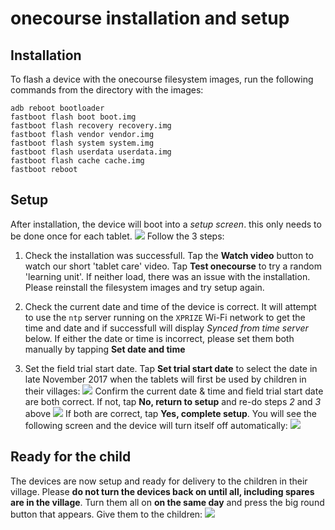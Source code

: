 # onecourse installation and setup

## Installation
To flash a device with the onecourse filesystem images, run the following commands from the directory with the images:

```
adb reboot bootloader
fastboot flash boot boot.img
fastboot flash recovery recovery.img
fastboot flash vendor vendor.img
fastboot flash system system.img
fastboot flash userdata userdata.img
fastboot flash cache cache.img
fastboot reboot
```



## Setup
After installation, the device will boot into a _setup screen_. this only needs to be done once for each tablet. ![](https://onebillion.org/img/xprize/setup-ss/screen1.png) Follow the 3 steps:

1. Check the installation was successfull. Tap the **Watch video** button to watch our short 'tablet care' video. Tap **Test onecourse** to try a random 'learning unit'. If neither load, there was an issue with the installation. Please reinstall the filesystem images and try setup again.

2. Check the current date and time of the device is correct. It will attempt to use the `ntp` server running on the `XPRIZE` Wi-Fi network to get the time and date and if successfull will display _Synced from time server_ below. If either the date or time is incorrect, please set them both manually by tapping **Set date and time**

3. Set the field trial start date. Tap **Set trial start date** to select the date in late November 2017 when the tablets will first be used by children in their villages: ![](https://onebillion.org/img/xprize/setup-ss/screen2.png) Confirm the current date & time and field trial start date are both correct. If not, tap **No, return to setup** and re-do steps _2_ and _3_ above ![](https://onebillion.org/img/xprize/setup-ss/screen3.png) If both are correct, tap **Yes, complete setup**. You will see the following screen and the device will turn itself off automatically: ![](https://onebillion.org/img/xprize/setup-ss/screen4.png)


## Ready for the child
The devices are now setup and ready for delivery to the children in their village. Please **do not turn the devices back on until all, including spares are in the village**. Turn them all on **on the same day** and press the big round button that appears. Give them to the children:
![](https://onebillion.org/img/xprize/setup-ss/screen5.png)
